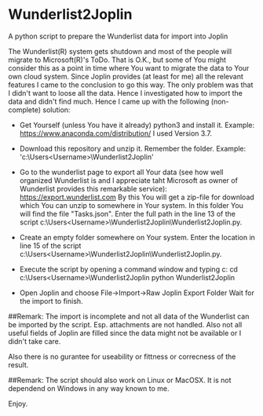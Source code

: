 # Wunderlist2Joplin
 A python script to prepare the Wunderlist data for import into Joplin

The Wunderlist(R) system gets shutdown and most of the people will migrate to Microsoft(R)'s ToDo. That is O.K., but some of You might consider this as a point in time where You want to migrate the data to Your own cloud system. Since Joplin provides (at least for me) all the relevant features I came to the conclusion to go this way. The only problem was that I didn't want to loose all the data. Hence I investigated how to import the data and didn't find much. Hence I came up with the following (non-complete) solution:

* Get Yourself (unless You have it already) python3 and install it. Example:
  https://www.anaconda.com/distribution/
  I used Version 3.7.
* Download this repository and unzip it. Remember the folder. Example: 'c:\Users\<Username>\Wunderlist2Joplin'
* Go to the wunderlist page to export all Your data (see how well organized Wunderlist is and I appreciate taht Microsoft as owner of Wunderlist provides this remarkable service):
https://export.wunderlist.com
By this You will get a zip-file for download which You can unzip to somewhere in Your system.
In this folder You will find the file "Tasks.json". Enter the full path in the line 13 of the script c:\Users\<Username>\Wunderlist2Joplin\Wunderlist2Joplin.py.
* Create an empty folder somewhere on Your system. Enter the location in line 15 of the script c:\Users\<Username>\Wunderlist2Joplin\Wunderlist2Joplin.py.
* Execute the script by opening a command window and typing
  c: <Ret>
  cd  c:\Users\<Username>\Wunderlist2Joplin<Ret>
  python Wunderlist2Joplin<Ret>

* Open Joplin and choose File->Import->Raw Joplin Export Folder
 Wait for the import to finish.


##Remark:
The import is incomplete and not all data of the Wunderlist can be imported by the script. Esp. attachments are not handled. Also not all useful fields of Joplin are filled since the data might not be available or I didn't take care.

Also there is no gurantee for useability or fittness or correcness of the result.

##Remark:
The script should also work on Linux or MacOSX. It is not dependend on Windows in any way known to me. 

Enjoy.

